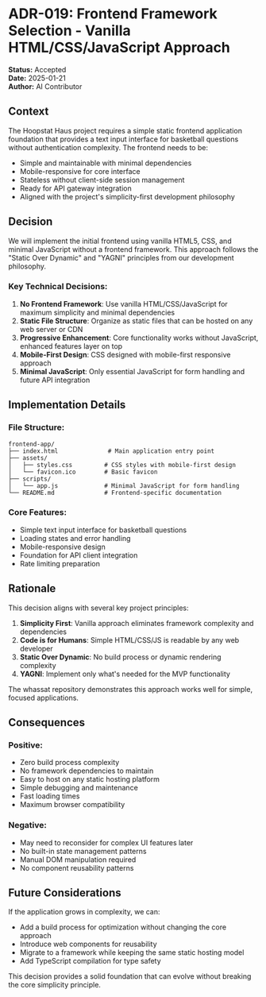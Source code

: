 # ADR-019: Frontend Framework Selection - Vanilla HTML/CSS/JavaScript Approach

**Status:** Accepted  
**Date:** 2025-01-21  
**Author:** AI Contributor  

## Context

The Hoopstat Haus project requires a simple static frontend application foundation that provides a text input interface for basketball questions without authentication complexity. The frontend needs to be:

- Simple and maintainable with minimal dependencies
- Mobile-responsive for core interface
- Stateless without client-side session management
- Ready for API gateway integration
- Aligned with the project's simplicity-first development philosophy

## Decision

We will implement the initial frontend using vanilla HTML5, CSS, and minimal JavaScript without a frontend framework. This approach follows the "Static Over Dynamic" and "YAGNI" principles from our development philosophy.

### Key Technical Decisions:

1. **No Frontend Framework**: Use vanilla HTML/CSS/JavaScript for maximum simplicity and minimal dependencies
2. **Static File Structure**: Organize as static files that can be hosted on any web server or CDN
3. **Progressive Enhancement**: Core functionality works without JavaScript, enhanced features layer on top
4. **Mobile-First Design**: CSS designed with mobile-first responsive approach
5. **Minimal JavaScript**: Only essential JavaScript for form handling and future API integration

## Implementation Details

### File Structure:
```
frontend-app/
├── index.html              # Main application entry point
├── assets/
│   ├── styles.css         # CSS styles with mobile-first design
│   └── favicon.ico        # Basic favicon
├── scripts/
│   └── app.js             # Minimal JavaScript for form handling
└── README.md              # Frontend-specific documentation
```

### Core Features:
- Simple text input interface for basketball questions
- Loading states and error handling
- Mobile-responsive design
- Foundation for API client integration
- Rate limiting preparation

## Rationale

This decision aligns with several key project principles:

1. **Simplicity First**: Vanilla approach eliminates framework complexity and dependencies
2. **Code is for Humans**: Simple HTML/CSS/JS is readable by any web developer
3. **Static Over Dynamic**: No build process or dynamic rendering complexity
4. **YAGNI**: Implement only what's needed for the MVP functionality

The whassat repository demonstrates this approach works well for simple, focused applications.

## Consequences

### Positive:
- Zero build process complexity
- No framework dependencies to maintain
- Easy to host on any static hosting platform
- Simple debugging and maintenance
- Fast loading times
- Maximum browser compatibility

### Negative:
- May need to reconsider for complex UI features later
- No built-in state management patterns
- Manual DOM manipulation required
- No component reusability patterns

## Future Considerations

If the application grows in complexity, we can:
- Add a build process for optimization without changing the core approach
- Introduce web components for reusability
- Migrate to a framework while keeping the same static hosting model
- Add TypeScript compilation for type safety

This decision provides a solid foundation that can evolve without breaking the core simplicity principle.